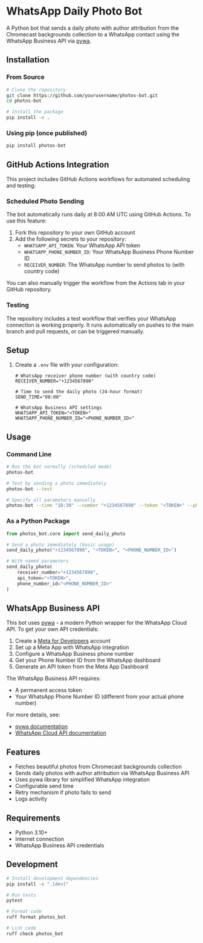 # WhatsApp Daily Photo Bot

A Python bot that sends a daily photo with author attribution from the Chromecast backgrounds collection to a WhatsApp contact using the WhatsApp Business API via [pywa](https://pywa.readthedocs.io/).

## Installation

### From Source

```bash
# Clone the repository
git clone https://github.com/yourusername/photos-bot.git
cd photos-bot

# Install the package
pip install -e .
```

### Using pip (once published)

```bash
pip install photos-bot
```

## GitHub Actions Integration

This project includes GitHub Actions workflows for automated scheduling and testing:

### Scheduled Photo Sending

The bot automatically runs daily at 8:00 AM UTC using GitHub Actions. To use this feature:

1. Fork this repository to your own GitHub account
2. Add the following secrets to your repository:
   - `WHATSAPP_API_TOKEN`: Your WhatsApp API token
   - `WHATSAPP_PHONE_NUMBER_ID`: Your WhatsApp Business Phone Number ID
   - `RECEIVER_NUMBER`: The WhatsApp number to send photos to (with country code)

You can also manually trigger the workflow from the Actions tab in your GitHub repository.

### Testing

The repository includes a test workflow that verifies your WhatsApp connection is working properly. It runs automatically on pushes to the main branch and pull requests, or can be triggered manually.

## Setup

1. Create a `.env` file with your configuration:

   ```env
   # WhatsApp receiver phone number (with country code)
   RECEIVER_NUMBER="+1234567890"

   # Time to send the daily photo (24-hour format)
   SEND_TIME="08:00"

   # WhatsApp Business API settings
   WHATSAPP_API_TOKEN="<TOKEN>"
   WHATSAPP_PHONE_NUMBER_ID="<PHONE_NUMBER_ID>"
   ```

## Usage

### Command Line

```bash
# Run the bot normally (scheduled mode)
photos-bot

# Test by sending a photo immediately
photos-bot --test

# Specify all parameters manually
photos-bot --time "18:30" --number "+1234567890" --token "<TOKEN>" --phone-id "<PHONE_NUMBER_ID>"
```

### As a Python Package

```python
from photos_bot.core import send_daily_photo

# Send a photo immediately (basic usage)
send_daily_photo("+1234567890", "<TOKEN>", "<PHONE_NUMBER_ID>")

# With named parameters
send_daily_photo(
    receiver_number="+1234567890",
    api_token="<TOKEN>",
    phone_number_id="<PHONE_NUMBER_ID>"
)
```

## WhatsApp Business API

This bot uses [pywa](https://pywa.readthedocs.io/) - a modern Python wrapper for the WhatsApp Cloud API. To get your own API credentials:

1. Create a [Meta for Developers](https://developers.facebook.com/) account
2. Set up a Meta App with WhatsApp integration
3. Configure a WhatsApp Business phone number
4. Get your Phone Number ID from the WhatsApp dashboard
5. Generate an API token from the Meta App Dashboard

The WhatsApp Business API requires:

- A permanent access token
- Your WhatsApp Phone Number ID (different from your actual phone number)

For more details, see:

- [pywa documentation](https://pywa.readthedocs.io/en/latest/)
- [WhatsApp Cloud API documentation](https://developers.facebook.com/docs/whatsapp/cloud-api)

## Features

- Fetches beautiful photos from Chromecast backgrounds collection
- Sends daily photos with author attribution via WhatsApp Business API
- Uses pywa library for simplified WhatsApp integration
- Configurable send time
- Retry mechanism if photo fails to send
- Logs activity

## Requirements

- Python 3.10+
- Internet connection
- WhatsApp Business API credentials

## Development

```bash
# Install development dependencies
pip install -e ".[dev]"

# Run tests
pytest

# Format code
ruff format photos_bot

# Lint code
ruff check photos_bot
```
